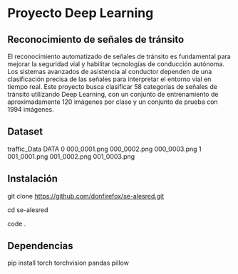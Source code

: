# Proyecto Deep Learning

## Reconocimiento de señales de tránsito

El reconocimiento automatizado de señales de tránsito es fundamental para mejorar la seguridad vial y habilitar tecnologías de conducción autónoma. Los sistemas avanzados de asistencia al conductor dependen de una clasificación precisa de las señales para interpretar el entorno vial en tiempo real. Este proyecto busca clasificar 58 categorías de señales de tránsito utilizando Deep Learning, con un conjunto de entrenamiento de aproximadamente 120 imágenes por clase y un conjunto de prueba con 1994 imágenes. 

## Dataset

traffic_Data
    DATA
        0
            000_0001.png
            000_0002.png
            000_0003.png
        1
            001_0001.png
            001_0002.png
            001_0003.png

## Instalación 

git clone https://github.com/donfirefox/se-alesred.git

cd se-alesred

code .


## Dependencias

pip install torch torchvision pandas pillow


